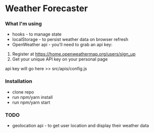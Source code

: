 # Weather Forecaster

### What I'm using

- hooks - to manage state
- localStorage - to persist weather data on browser refresh
- OpenWeather api - you'll need to grab an api key:

1. Register at https://home.openweathermap.org/users/sign_up
2. Get your unique API key on your personal page

api key will go here >> src/apis/config.js

### Installation

- clone repo
- run npm/yarn install
- run npm/yarn start

### TODO

- geolocation api - to get user location and display their weather data
